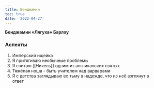 ```yaml
---
title: Бенджамин
toc: true
date: '2022-04-27'
---
```


**Бенджамин «Лягуха» Барлоу**

### Аспекты
1. Имперский ищейка
2. Я притягиваю необычные проблемы
3. Я считаю [[Никель]] одним из англиканских святых
4. Тяжёлая ноша - быть учителем над варварами
5. Я с детства заглядываю во тьму в надежде, что из неё взглянут в ответ
